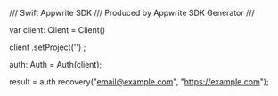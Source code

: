 /// Swift Appwrite SDK
/// Produced by Appwrite SDK Generator
///

var client: Client = Client()

client
    .setProject('')
;

auth: Auth =  Auth(client);

result = auth.recovery("email@example.com", "https://example.com");
